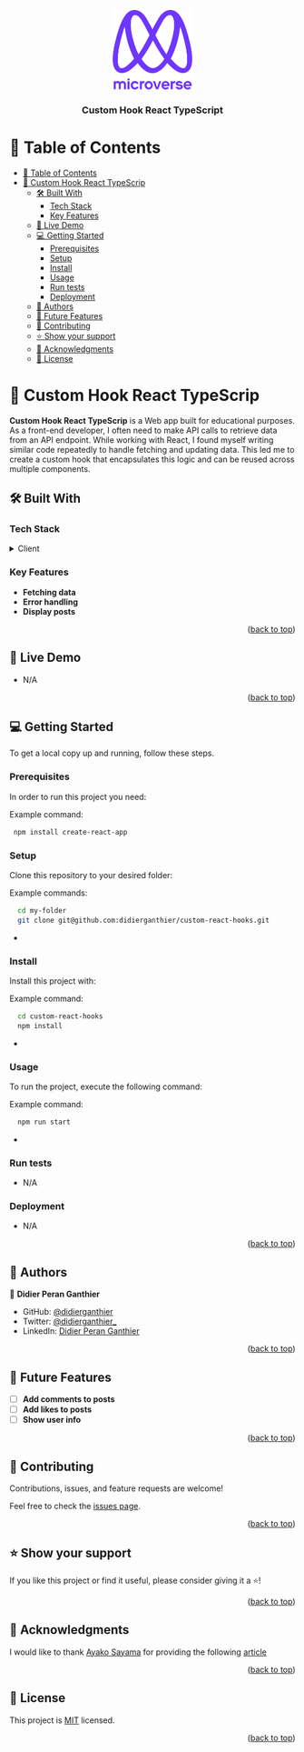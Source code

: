 <a name="readme-top"></a>

<div align="center">
  <img src="murple_logo.png" alt="logo" width="140"  height="auto" />
  <br/>

  <h3><b>Custom Hook React TypeScript</b></h3>

</div>

# 📗 Table of Contents

- [📗 Table of Contents](#-table-of-contents)
- [📖 Custom Hook React TypeScrip ](#-custom-hook-react-typescrip-)
  - [🛠 Built With ](#-built-with-)
    - [Tech Stack ](#tech-stack-)
    - [Key Features ](#key-features-)
  - [🚀 Live Demo ](#-live-demo-)
  - [💻 Getting Started ](#-getting-started-)
    - [Prerequisites](#prerequisites)
    - [Setup](#setup)
    - [Install](#install)
    - [Usage](#usage)
    - [Run tests](#run-tests)
    - [Deployment](#deployment)
  - [👥 Authors ](#-authors-)
  - [🔭 Future Features ](#-future-features-)
  - [🤝 Contributing ](#-contributing-)
  - [⭐️ Show your support ](#️-show-your-support-)
  - [🙏 Acknowledgments ](#-acknowledgments-)
  - [📝 License ](#-license-)


# 📖 Custom Hook React TypeScrip <a name="about-project"></a>

**Custom Hook React TypeScrip** is a Web app built for educational purposes. As a front-end developer, I often need to make API calls to retrieve data from an API endpoint. While working with React, I found myself writing similar code repeatedly to handle fetching and updating data. This led me to create a custom hook that encapsulates this logic and can be reused across multiple components.

## 🛠 Built With <a name="built-with"></a>

### Tech Stack <a name="tech-stack"></a>

<details>
  <summary>Client</summary>
  <ul>
    <li><a href="https://reactjs.org/">React.js</a></li>
  </ul>
</details>

### Key Features <a name="key-features"></a>

- **Fetching data**
- **Error handling**
- **Display posts**

<p align="right">(<a href="#readme-top">back to top</a>)</p>

## 🚀 Live Demo <a name="live-demo"></a>

- N/A

<p align="right">(<a href="#readme-top">back to top</a>)</p>

## 💻 Getting Started <a name="getting-started"></a>

To get a local copy up and running, follow these steps.

### Prerequisites

In order to run this project you need:


Example command:

```sh
 npm install create-react-app
```


### Setup

Clone this repository to your desired folder:


Example commands:

```sh
  cd my-folder
  git clone git@github.com:didierganthier/custom-react-hooks.git
```
-

### Install

Install this project with:


Example command:

```sh
  cd custom-react-hooks
  npm install
```
-

### Usage

To run the project, execute the following command:


Example command:

```sh
  npm run start
```
-

### Run tests

- N/A

### Deployment

- N/A

<p align="right">(<a href="#readme-top">back to top</a>)</p>

## 👥 Authors <a name="authors"></a>

👤 **Didier Peran Ganthier**

- GitHub: [@didierganthier](https://github.com/didierganthier)
- Twitter: [@didierganthier_](https://twitter.com/didierganthier_)
- LinkedIn: [Didier Peran Ganthier](https://linkedin.com/in/didierganthier)

<p align="right">(<a href="#readme-top">back to top</a>)</p>

## 🔭 Future Features <a name="future-features"></a>

- [ ] **Add comments to posts**
- [ ] **Add likes to posts**
- [ ] **Show user info**

<p align="right">(<a href="#readme-top">back to top</a>)</p>

## 🤝 Contributing <a name="contributing"></a>

Contributions, issues, and feature requests are welcome!

Feel free to check the [issues page](../../issues/).

<p align="right">(<a href="#readme-top">back to top</a>)</p>


## ⭐️ Show your support <a name="support"></a>

If you like this project or find it useful, please consider giving it a ⭐️!

<p align="right">(<a href="#readme-top">back to top</a>)</p>

## 🙏 Acknowledgments <a name="acknowledgements"></a>

I would like to thank [Ayako Sayama](https://medium.com/@ayakosayama) for providing the following [article](https://blog.bitsrc.io/building-a-custom-react-hook-for-data-fetching-a-beginner-to-intermediate-guide-9bc24a5991c4)

<p align="right">(<a href="#readme-top">back to top</a>)</p>

## 📝 License <a name="license"></a>

This project is [MIT](./LICENSE) licensed.

<p align="right">(<a href="#readme-top">back to top</a>)</p>
